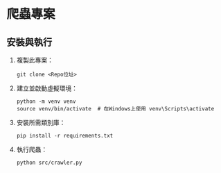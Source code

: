 
# 爬蟲專案

## 安裝與執行

1. 複製此專案：
   ```
   git clone <Repo位址>
   ```

2. 建立並啟動虛擬環境：
   ```
   python -m venv venv
   source venv/bin/activate  # 在Windows上使用 venv\Scripts\activate
   ```

3. 安裝所需類別庫：
   ```
   pip install -r requirements.txt
   ```

4. 執行爬蟲：
   ```
   python src/crawler.py
   ```

